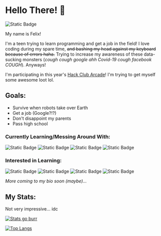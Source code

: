 # Hello There! :wave:
![Static Badge](https://img.shields.io/badge/Pronouns-He%2FHim-blue?style=flat)

My name is Felix!

I'm a teen trying to learn programming and get a job in the field! I love coding during my spare time, ~~and bashing my head against my keyboard because of errors haha.~~ Trying to increase my awareness of these data-sucking monsters (*cough cough google ahh Covid-19 cough facebook COUGH*). Anyways!

I'm participating in this year's [Hack Club Arcade](https://hackclub.com/arcade/)! I'm trying to get myself some awesome loot lol.

## Goals:
- Survive when robots take over Earth
- Get a job (Google?!?)
- Don't disappoint my parents
- Pass high school
  
### Currently Learning/Messing Around With:
![Static Badge](https://img.shields.io/badge/PYTHON-D?style=for-the-badge&logo=Python&color=367ab1&logoColor=white) ![Static Badge](https://img.shields.io/badge/HTML-D?style=for-the-badge&logo=html5&color=f06529&logoColor=white) ![Static Badge](https://img.shields.io/badge/CSS-D?style=for-the-badge&logo=css3&color=2b61ec) ![Static Badge](https://img.shields.io/badge/Javascript-D?style=for-the-badge&logo=javascript&color=#f0d81e&logoColor=white) 
### Interested in Learning:
![Static Badge](https://img.shields.io/badge/Java-D?style=for-the-badge&logo=java&color=1f7fb6&logoColor=white) ![Static Badge](https://img.shields.io/badge/C++-D?style=for-the-badge&logo=cplusplus&color=6295cc&logoColor=white) ![Static Badge](https://img.shields.io/badge/Other_Web_Technologies-red?style=for-the-badge&color=red&logoColor=white) ![Static Badge](https://img.shields.io/badge/Computer_Security-green?style=for-the-badge&color=green&logoColor=white)

*More coming to my bio soon (maybe)...*

## My Stats:

Not very impressive... idc

[![Stats go burr](https://github-readme-stats.vercel.app/api?username=felixgao-0&theme=dark)](https://github.com/felixgao-0/github-readme-stats)

[![Top Langs](https://github-readme-stats.vercel.app/api/top-langs/?username=felixgao-0&theme=dark)](https://github.com/felixgao-0/github-readme-stats)
